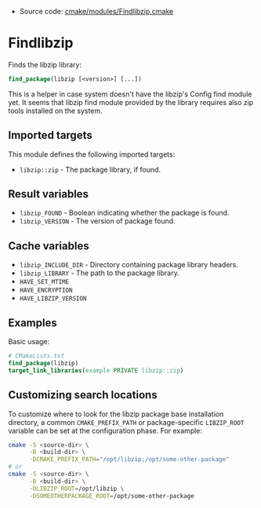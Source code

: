 <!-- This is auto-generated file. -->
* Source code: [cmake/modules/Findlibzip.cmake](https://github.com/petk/php-build-system/blob/master/cmake/cmake/modules/Findlibzip.cmake)

# Findlibzip

Finds the libzip library:

```cmake
find_package(libzip [<version>] [...])
```

This is a helper in case system doesn't have the libzip's Config find module
yet. It seems that libzip find module provided by the library requires also
zip tools installed on the system.

## Imported targets

This module defines the following imported targets:

* `libzip::zip` - The package library, if found.

## Result variables

* `libzip_FOUND` - Boolean indicating whether the package is found.
* `libzip_VERSION` - The version of package found.

## Cache variables

* `libzip_INCLUDE_DIR` - Directory containing package library headers.
* `libzip_LIBRARY` - The path to the package library.
* `HAVE_SET_MTIME`
* `HAVE_ENCRYPTION`
* `HAVE_LIBZIP_VERSION`

## Examples

Basic usage:

```cmake
# CMakeLists.txt
find_package(libzip)
target_link_libraries(example PRIVATE libzip::zip)
```

## Customizing search locations

To customize where to look for the libzip package base
installation directory, a common `CMAKE_PREFIX_PATH` or
package-specific `LIBZIP_ROOT` variable can be set at
the configuration phase. For example:

```sh
cmake -S <source-dir> \
      -B <build-dir> \
      -DCMAKE_PREFIX_PATH="/opt/libzip;/opt/some-other-package"
# or
cmake -S <source-dir> \
      -B <build-dir> \
      -DLIBZIP_ROOT=/opt/libzip \
      -DSOMEOTHERPACKAGE_ROOT=/opt/some-other-package
```
